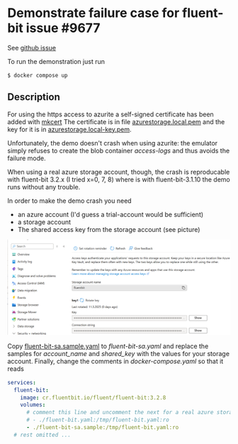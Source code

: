 # Demonstrate failure case for fluent-bit issue #9677

See [github issue](https://github.com/fluent/fluent-bit/issues/9677)

To run the demonstration just run

~~~shell
$ docker compose up
~~~

## Description

For using the https access to azurite a self-signed certificate has been added with [mkcert](https://github.com/FiloSottile/mkcert)
The certificate is in file [azurestorage.local.pem](./azurestorage.local.pem) and the key for it is in [azurestorage.local-key.pem](./azurestorage.local-key.pem).

Unfortunately, the demo doesn't crash when using azurite: the emulator simply refuses to create the blob container _access-logs_ and thus avoids the failure mode.

When using a real azure storage account, though, the crash is reproducable with fluent-bit 3.2.x (I tried x=0, 7, 8) where is with fluent-bit-3.1.10 the demo runs without
any trouble.

In order to make the demo crash you need
- an azure account (I'd guess a trial-account would be sufficient)
- a storage account
- The shared access key from the storage account (see picture)

![picture](./azure-portal.png)

Copy [fluent-bit-sa.sample.yaml](./fluent-bit-sa.sample.yaml) to _fluent-bit-sa.yaml_ and replace the samples for *account_name* and *shared_key* with the values for your storage account.
Finally, change the comments in _docker-compose.yaml_ so that it reads

~~~yaml
services:
  fluent-bit:
    image: cr.fluentbit.io/fluent/fluent-bit:3.2.8
    volumes:
      # comment this line and uncomment the next for a real azure storage acount
      # - ./fluent-bit.yaml:/tmp/fluent-bit.yaml:ro
      - ./fluent-bit-sa.sample:/tmp/fluent-bit.yaml:ro
  # rest omitted ...
~~~
